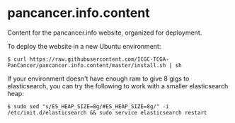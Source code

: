 pancancer.info.content
======================

Content for the pancancer.info website, organized for deployment.

To deploy the website in a new Ubuntu environment:
```
$ curl https://raw.githubusercontent.com/ICGC-TCGA-PanCancer/pancancer.info.content/master/install.sh | sh
```


If your environment doesn't have enough ram to give 8 gigs to elasticsearch, you can try the following to work
with a smaller elasticsearch heap:
```
$ sudo sed "s/ES_HEAP_SIZE=8g/#ES_HEAP_SIZE=8g/" -i /etc/init.d/elasticsearch && sudo service elasticsearch restart
```
